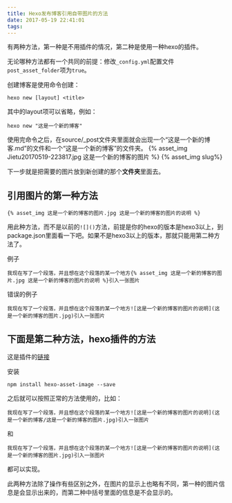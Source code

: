 ```yaml
---
title: Hexo发布博客引用自带图片的方法
date: 2017-05-19 22:41:01
tags:
---
```

有两种方法，第一种是不用插件的情况，第二种是使用一种hexo的插件。

无论哪种方法都有一个共同的前提：修改`_config.yml`配置文件`post_asset_folder`项为`true`。

创建博客是使用命令创建：

~~~
hexo new [layout] <title>
~~~

其中的layout项可以省略，例如：

~~~
hexo new "这是一个新的博客"
~~~

使用完命令之后，在source/_post文件夹里面就会出现一个“这是一个新的博客.md”的文件和一个“这是一个新的博客”的文件夹。
{% asset_img Jietu20170519-223817.jpg 这是一个新的博客的图片 %}
{% asset_img slug%}

下一步就是把需要的图片放到新创建的那个**文件夹**里面去。

## 引用图片的第一种方法

~~~
{% asset_img 这是一个新的博客的图片.jpg 这是一个新的博客的图片的说明 %}
~~~

用此种方法，而不是以前的`![]()`方法，前提是你的hexo的版本是hexo3以上，到package.json里面看一下吧。如果不是hexo3以上的版本，那就只能用第二种方法了。

例子

~~~
我现在写了一个段落，并且想在这个段落的某一个地方{% asset_img 这是一个新的博客的图片.jpg 这是一个新的博客的图片的说明 %}引入一张图片
~~~

错误的例子

~~~
我现在写了一个段落，并且想在这个段落的某一个地方![这是一个新的博客的图片的说明](这是一个新的博客的图片.jpg)引入一张图片
~~~
## 下面是第二种方法，hexo插件的方法

这是插件的[链接](https://github.com/CodeFalling/hexo-asset-image)

安装

~~~
npm install hexo-asset-image --save
~~~

之后就可以按照正常的方法使用的，比如：

~~~
我现在写了一个段落，并且想在这个段落的某一个地方![这是一个新的博客的图片的说明](这是一个新的博客/这是一个新的博客的图片.jpg)引入一张图片
~~~

和

~~~
我现在写了一个段落，并且想在这个段落的某一个地方![这是一个新的博客的图片的说明](这是一个新的博客的图片.jpg)引入一张图片
~~~

都可以实现。

此两种方法除了操作有些区别之外，在图片的显示上也略有不同，第一种的图片信息是会显示出来的，而第二种中括号里面的信息是不会显示的。
